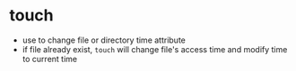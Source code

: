 # touch

- use to change file or directory time attribute
- if file already exist, `touch` will change file's access time and modify time to current time
